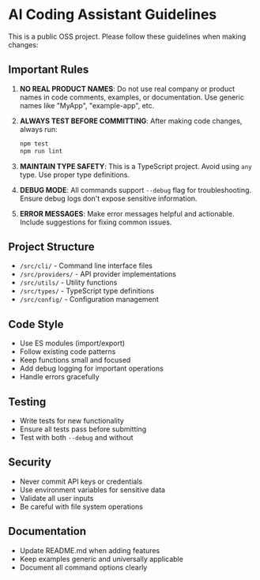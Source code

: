 # AI Coding Assistant Guidelines

This is a public OSS project. Please follow these guidelines when making changes:

## Important Rules

1. **NO REAL PRODUCT NAMES**: Do not use real company or product names in code comments, examples, or documentation. Use generic names like "MyApp", "example-app", etc.

2. **ALWAYS TEST BEFORE COMMITTING**: After making code changes, always run:
   ```bash
   npm test
   npm run lint
   ```

3. **MAINTAIN TYPE SAFETY**: This is a TypeScript project. Avoid using `any` type. Use proper type definitions.

4. **DEBUG MODE**: All commands support `--debug` flag for troubleshooting. Ensure debug logs don't expose sensitive information.

5. **ERROR MESSAGES**: Make error messages helpful and actionable. Include suggestions for fixing common issues.

## Project Structure

- `/src/cli/` - Command line interface files
- `/src/providers/` - API provider implementations
- `/src/utils/` - Utility functions
- `/src/types/` - TypeScript type definitions
- `/src/config/` - Configuration management

## Code Style

- Use ES modules (import/export)
- Follow existing code patterns
- Keep functions small and focused
- Add debug logging for important operations
- Handle errors gracefully

## Testing

- Write tests for new functionality
- Ensure all tests pass before submitting
- Test with both `--debug` and without

## Security

- Never commit API keys or credentials
- Use environment variables for sensitive data
- Validate all user inputs
- Be careful with file system operations

## Documentation

- Update README.md when adding features
- Keep examples generic and universally applicable
- Document all command options clearly